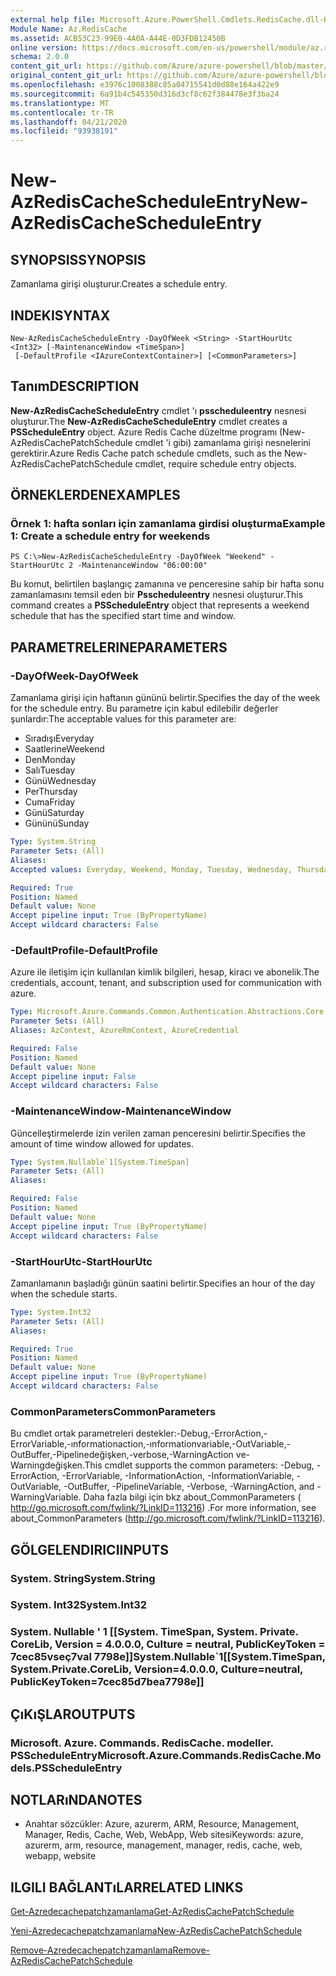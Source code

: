 ```yaml
---
external help file: Microsoft.Azure.PowerShell.Cmdlets.RedisCache.dll-Help.xml
Module Name: Az.RedisCache
ms.assetid: ACB53C23-99E0-4A0A-A44E-0D3FDB12450B
online version: https://docs.microsoft.com/en-us/powershell/module/az.rediscache/new-azrediscachescheduleentry
schema: 2.0.0
content_git_url: https://github.com/Azure/azure-powershell/blob/master/src/RedisCache/RedisCache/help/New-AzRedisCacheScheduleEntry.md
original_content_git_url: https://github.com/Azure/azure-powershell/blob/master/src/RedisCache/RedisCache/help/New-AzRedisCacheScheduleEntry.md
ms.openlocfilehash: e3976c1008388c85a04715541d0d88e164a422e9
ms.sourcegitcommit: 6a91b4c545350d316d3cf8c62f384478e3f3ba24
ms.translationtype: MT
ms.contentlocale: tr-TR
ms.lasthandoff: 04/21/2020
ms.locfileid: "93938191"
---
```

# <span data-ttu-id="9ab17-101">New-AzRedisCacheScheduleEntry</span><span class="sxs-lookup"><span data-stu-id="9ab17-101">New-AzRedisCacheScheduleEntry</span></span>

## <span data-ttu-id="9ab17-102">SYNOPSIS</span><span class="sxs-lookup"><span data-stu-id="9ab17-102">SYNOPSIS</span></span>
<span data-ttu-id="9ab17-103">Zamanlama girişi oluşturur.</span><span class="sxs-lookup"><span data-stu-id="9ab17-103">Creates a schedule entry.</span></span>

## <span data-ttu-id="9ab17-104">INDEKI</span><span class="sxs-lookup"><span data-stu-id="9ab17-104">SYNTAX</span></span>

```
New-AzRedisCacheScheduleEntry -DayOfWeek <String> -StartHourUtc <Int32> [-MaintenanceWindow <TimeSpan>]
 [-DefaultProfile <IAzureContextContainer>] [<CommonParameters>]
```

## <span data-ttu-id="9ab17-105">Tanım</span><span class="sxs-lookup"><span data-stu-id="9ab17-105">DESCRIPTION</span></span>
<span data-ttu-id="9ab17-106">**New-AzRedisCacheScheduleEntry** cmdlet 'ı **psscheduleentry** nesnesi oluşturur.</span><span class="sxs-lookup"><span data-stu-id="9ab17-106">The **New-AzRedisCacheScheduleEntry** cmdlet creates a **PSScheduleEntry** object.</span></span>
<span data-ttu-id="9ab17-107">Azure Redis Cache düzeltme programı (New-AzRedisCachePatchSchedule cmdlet 'i gibi) zamanlama girişi nesnelerini gerektirir.</span><span class="sxs-lookup"><span data-stu-id="9ab17-107">Azure Redis Cache patch schedule cmdlets, such as the New-AzRedisCachePatchSchedule cmdlet, require schedule entry objects.</span></span>

## <span data-ttu-id="9ab17-108">ÖRNEKLERDEN</span><span class="sxs-lookup"><span data-stu-id="9ab17-108">EXAMPLES</span></span>

### <span data-ttu-id="9ab17-109">Örnek 1: hafta sonları için zamanlama girdisi oluşturma</span><span class="sxs-lookup"><span data-stu-id="9ab17-109">Example 1: Create a schedule entry for weekends</span></span>
```
PS C:\>New-AzRedisCacheScheduleEntry -DayOfWeek "Weekend" -StartHourUtc 2 -MaintenanceWindow "06:00:00"
```

<span data-ttu-id="9ab17-110">Bu komut, belirtilen başlangıç zamanına ve penceresine sahip bir hafta sonu zamanlamasını temsil eden bir **Psscheduleentry** nesnesi oluşturur.</span><span class="sxs-lookup"><span data-stu-id="9ab17-110">This command creates a **PSScheduleEntry** object that represents a weekend schedule that has the specified start time and window.</span></span>

## <span data-ttu-id="9ab17-111">PARAMETRELERINE</span><span class="sxs-lookup"><span data-stu-id="9ab17-111">PARAMETERS</span></span>

### <span data-ttu-id="9ab17-112">-DayOfWeek</span><span class="sxs-lookup"><span data-stu-id="9ab17-112">-DayOfWeek</span></span>
<span data-ttu-id="9ab17-113">Zamanlama girişi için haftanın gününü belirtir.</span><span class="sxs-lookup"><span data-stu-id="9ab17-113">Specifies the day of the week for the schedule entry.</span></span>
<span data-ttu-id="9ab17-114">Bu parametre için kabul edilebilir değerler şunlardır:</span><span class="sxs-lookup"><span data-stu-id="9ab17-114">The acceptable values for this parameter are:</span></span>
- <span data-ttu-id="9ab17-115">Sıradışı</span><span class="sxs-lookup"><span data-stu-id="9ab17-115">Everyday</span></span> 
- <span data-ttu-id="9ab17-116">Saatlerine</span><span class="sxs-lookup"><span data-stu-id="9ab17-116">Weekend</span></span> 
- <span data-ttu-id="9ab17-117">Den</span><span class="sxs-lookup"><span data-stu-id="9ab17-117">Monday</span></span> 
- <span data-ttu-id="9ab17-118">Salı</span><span class="sxs-lookup"><span data-stu-id="9ab17-118">Tuesday</span></span> 
- <span data-ttu-id="9ab17-119">Günü</span><span class="sxs-lookup"><span data-stu-id="9ab17-119">Wednesday</span></span> 
- <span data-ttu-id="9ab17-120">Per</span><span class="sxs-lookup"><span data-stu-id="9ab17-120">Thursday</span></span> 
- <span data-ttu-id="9ab17-121">Cuma</span><span class="sxs-lookup"><span data-stu-id="9ab17-121">Friday</span></span> 
- <span data-ttu-id="9ab17-122">Günü</span><span class="sxs-lookup"><span data-stu-id="9ab17-122">Saturday</span></span> 
- <span data-ttu-id="9ab17-123">Gününü</span><span class="sxs-lookup"><span data-stu-id="9ab17-123">Sunday</span></span>

```yaml
Type: System.String
Parameter Sets: (All)
Aliases:
Accepted values: Everyday, Weekend, Monday, Tuesday, Wednesday, Thursday, Friday, Saturday, Sunday

Required: True
Position: Named
Default value: None
Accept pipeline input: True (ByPropertyName)
Accept wildcard characters: False
```

### <span data-ttu-id="9ab17-124">-DefaultProfile</span><span class="sxs-lookup"><span data-stu-id="9ab17-124">-DefaultProfile</span></span>
<span data-ttu-id="9ab17-125">Azure ile iletişim için kullanılan kimlik bilgileri, hesap, kiracı ve abonelik.</span><span class="sxs-lookup"><span data-stu-id="9ab17-125">The credentials, account, tenant, and subscription used for communication with azure.</span></span>

```yaml
Type: Microsoft.Azure.Commands.Common.Authentication.Abstractions.Core.IAzureContextContainer
Parameter Sets: (All)
Aliases: AzContext, AzureRmContext, AzureCredential

Required: False
Position: Named
Default value: None
Accept pipeline input: False
Accept wildcard characters: False
```

### <span data-ttu-id="9ab17-126">-MaintenanceWindow</span><span class="sxs-lookup"><span data-stu-id="9ab17-126">-MaintenanceWindow</span></span>
<span data-ttu-id="9ab17-127">Güncelleştirmelerde izin verilen zaman penceresini belirtir.</span><span class="sxs-lookup"><span data-stu-id="9ab17-127">Specifies the amount of time window allowed for updates.</span></span>

```yaml
Type: System.Nullable`1[System.TimeSpan]
Parameter Sets: (All)
Aliases:

Required: False
Position: Named
Default value: None
Accept pipeline input: True (ByPropertyName)
Accept wildcard characters: False
```

### <span data-ttu-id="9ab17-128">-StartHourUtc</span><span class="sxs-lookup"><span data-stu-id="9ab17-128">-StartHourUtc</span></span>
<span data-ttu-id="9ab17-129">Zamanlamanın başladığı günün saatini belirtir.</span><span class="sxs-lookup"><span data-stu-id="9ab17-129">Specifies an hour of the day when the schedule starts.</span></span>

```yaml
Type: System.Int32
Parameter Sets: (All)
Aliases:

Required: True
Position: Named
Default value: None
Accept pipeline input: True (ByPropertyName)
Accept wildcard characters: False
```

### <span data-ttu-id="9ab17-130">CommonParameters</span><span class="sxs-lookup"><span data-stu-id="9ab17-130">CommonParameters</span></span>
<span data-ttu-id="9ab17-131">Bu cmdlet ortak parametreleri destekler:-Debug,-ErrorAction,-ErrorVariable,-ınformationaction,-ınformationvariable,-OutVariable,-OutBuffer,-Pipelinedeğişken,-verbose,-WarningAction ve-Warningdeğişken.</span><span class="sxs-lookup"><span data-stu-id="9ab17-131">This cmdlet supports the common parameters: -Debug, -ErrorAction, -ErrorVariable, -InformationAction, -InformationVariable, -OutVariable, -OutBuffer, -PipelineVariable, -Verbose, -WarningAction, and -WarningVariable.</span></span> <span data-ttu-id="9ab17-132">Daha fazla bilgi için bkz about_CommonParameters ( http://go.microsoft.com/fwlink/?LinkID=113216) .</span><span class="sxs-lookup"><span data-stu-id="9ab17-132">For more information, see about_CommonParameters (http://go.microsoft.com/fwlink/?LinkID=113216).</span></span>

## <span data-ttu-id="9ab17-133">GÖLGELENDIRICI</span><span class="sxs-lookup"><span data-stu-id="9ab17-133">INPUTS</span></span>

### <span data-ttu-id="9ab17-134">System. String</span><span class="sxs-lookup"><span data-stu-id="9ab17-134">System.String</span></span>

### <span data-ttu-id="9ab17-135">System. Int32</span><span class="sxs-lookup"><span data-stu-id="9ab17-135">System.Int32</span></span>

### <span data-ttu-id="9ab17-136">System. Nullable ' 1 [[System. TimeSpan, System. Private. CoreLib, Version = 4.0.0.0, Culture = neutral, PublicKeyToken = 7cec85vseç7val 7798e]]</span><span class="sxs-lookup"><span data-stu-id="9ab17-136">System.Nullable\`1[[System.TimeSpan, System.Private.CoreLib, Version=4.0.0.0, Culture=neutral, PublicKeyToken=7cec85d7bea7798e]]</span></span>

## <span data-ttu-id="9ab17-137">ÇıKıŞLAR</span><span class="sxs-lookup"><span data-stu-id="9ab17-137">OUTPUTS</span></span>

### <span data-ttu-id="9ab17-138">Microsoft. Azure. Commands. RedisCache. modeller. PSScheduleEntry</span><span class="sxs-lookup"><span data-stu-id="9ab17-138">Microsoft.Azure.Commands.RedisCache.Models.PSScheduleEntry</span></span>

## <span data-ttu-id="9ab17-139">NOTLARıNDA</span><span class="sxs-lookup"><span data-stu-id="9ab17-139">NOTES</span></span>
* <span data-ttu-id="9ab17-140">Anahtar sözcükler: Azure, azurerm, ARM, Resource, Management, Manager, Redis, Cache, Web, WebApp, Web sitesi</span><span class="sxs-lookup"><span data-stu-id="9ab17-140">Keywords: azure, azurerm, arm, resource, management, manager, redis, cache, web, webapp, website</span></span>

## <span data-ttu-id="9ab17-141">ILGILI BAĞLANTıLAR</span><span class="sxs-lookup"><span data-stu-id="9ab17-141">RELATED LINKS</span></span>

[<span data-ttu-id="9ab17-142">Get-Azredecachepatchzamanlama</span><span class="sxs-lookup"><span data-stu-id="9ab17-142">Get-AzRedisCachePatchSchedule</span></span>](./Get-AzRedisCachePatchSchedule.md)

[<span data-ttu-id="9ab17-143">Yeni-Azredecachepatchzamanlama</span><span class="sxs-lookup"><span data-stu-id="9ab17-143">New-AzRedisCachePatchSchedule</span></span>](./New-AzRedisCachePatchSchedule.md)

[<span data-ttu-id="9ab17-144">Remove-Azredecachepatchzamanlama</span><span class="sxs-lookup"><span data-stu-id="9ab17-144">Remove-AzRedisCachePatchSchedule</span></span>](./Remove-AzRedisCachePatchSchedule.md)


